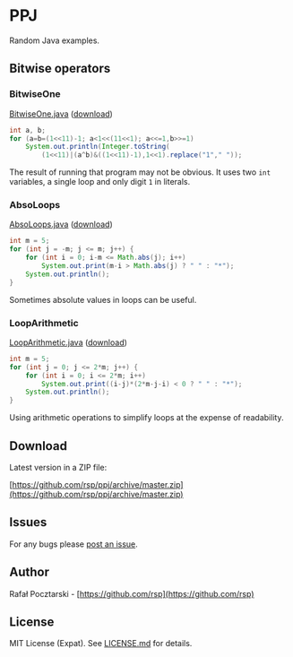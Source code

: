 PPJ
===
Random Java examples.

Bitwise operators
-----------------

### BitwiseOne

[BitwiseOne.java](https://github.com/rsp/ppj/blob/master/BitwiseOne.java)
([download](https://raw.githubusercontent.com/rsp/ppj/master/BitwiseOne.java))

```java
int a, b;
for (a=b=(1<<11)-1; a<1<<(11<<1); a<<=1,b>>=1)
    System.out.println(Integer.toString(
        (1<<11)|(a^b)&((1<<11)-1),1<<1).replace("1"," "));
```

The result of running that program may not be obvious.
It uses two `int` variables, a single loop and only digit `1` in literals.

### AbsoLoops

[AbsoLoops.java](https://github.com/rsp/ppj/blob/master/AbsoLoops.java)
([download](https://raw.githubusercontent.com/rsp/ppj/master/AbsoLoops.java))

```java
int m = 5;
for (int j = -m; j <= m; j++) {
    for (int i = 0; i-m <= Math.abs(j); i++)
        System.out.print(m-i > Math.abs(j) ? " " : "*");
    System.out.println();
}
```

Sometimes absolute values in loops can be useful.

### LoopArithmetic

[LoopArithmetic.java](https://github.com/rsp/ppj/blob/master/LoopArithmetic.java)
([download](https://raw.githubusercontent.com/rsp/ppj/master/LoopArithmetic.java))

```java
int m = 5;
for (int j = 0; j <= 2*m; j++) {
    for (int i = 0; i <= 2*m; i++)
        System.out.print((i-j)*(2*m-j-i) < 0 ? " " : "*");
    System.out.println();
}
```

Using arithmetic operations to simplify loops at the expense of readability.

Download
--------
Latest version in a ZIP file:

[https://github.com/rsp/ppj/archive/master.zip](https://github.com/rsp/ppj/archive/master.zip)

Issues
------
For any bugs please [post an issue](https://github.com/rsp/ppj/issues).

Author
------
Rafał Pocztarski - [https://github.com/rsp](https://github.com/rsp)

License
-------
MIT License (Expat). See [LICENSE.md](LICENSE.md) for details.
